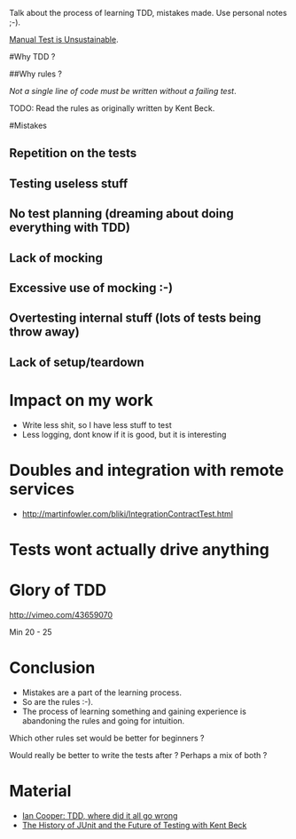 Talk about the process of learning TDD, mistakes made.
Use personal notes ;-).

[Manual Test is Unsustainable](http://www.renaissancesoftware.net/blog/archives/206).

#Why TDD ?

##Why rules ?

*Not a single line of code must be written without a failing test*.

TODO: Read the rules as originally written by Kent Beck.


#Mistakes

## Repetition on the tests
## Testing useless stuff
## No test planning (dreaming about doing everything with TDD)
## Lack of mocking
## Excessive use of mocking :-)
## Overtesting internal stuff (lots of tests being throw away)
## Lack of setup/teardown


# Impact on my work

* Write less shit, so I have less stuff to test
* Less logging, dont know if it is good, but it is interesting


# Doubles and integration with remote services

* http://martinfowler.com/bliki/IntegrationContractTest.html


# Tests wont actually drive anything


# Glory of TDD

http://vimeo.com/43659070

Min 20 - 25


# Conclusion

* Mistakes are a part of the learning process.
* So are the rules :-).
* The process of learning something and gaining experience is abandoning the rules and going for intuition.

Which other rules set would be better for beginners ?

Would really be better to write the tests after ? Perhaps a mix of both ?

# Material 

* [Ian Cooper: TDD, where did it all go wrong](https://vimeo.com/68375232)
* [The History of JUnit and the Future of Testing with Kent Beck](http://www.se-radio.net/2010/09/episode-167-the-history-of-junit-and-the-future-of-testing-with-kent-beck/)
